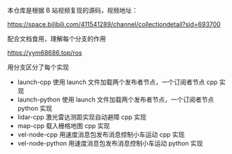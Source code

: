 本仓库是根据 B 站视频复现的源码，视频地址：

https://space.bilibili.com/411541289/channel/collectiondetail?sid=693700

配合文档食用，理解每个分支的作用

https://yym68686.top/ros

用分支区分了每个实现

- launch-cpp 使用 launch 文件加载两个发布者节点，一个订阅者节点 cpp 实现
- launch-python 使用 launch 文件加载两个发布者节点，一个订阅者节点 python 实现
- lidar-cpp 激光雷达测距实现自动避障 cpp 实现
- map-cpp 载入栅格地图 cpp 实现
- vel-node-cpp 用速度消息包发布消息控制小车运动 cpp 实现
- vel-node-python 用速度消息包发布消息控制小车运动 python 实现
